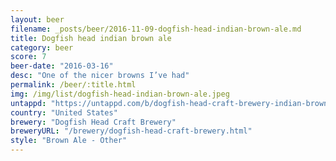 ```yaml
---
layout: beer
filename: _posts/beer/2016-11-09-dogfish-head-indian-brown-ale.md
title: Dogfish head indian brown ale
category: beer
score: 7
beer-date: "2016-03-16"
desc: "One of the nicer browns I’ve had"
permalink: /beer/:title.html
img: /img/list/dogfish-head-indian-brown-ale.jpeg
untappd: "https://untappd.com/b/dogfish-head-craft-brewery-indian-brown-dark-ipa/4013"
country: "United States"
brewery: "Dogfish Head Craft Brewery"
breweryURL: "/brewery/dogfish-head-craft-brewery.html"
style: "Brown Ale - Other"
---
```

